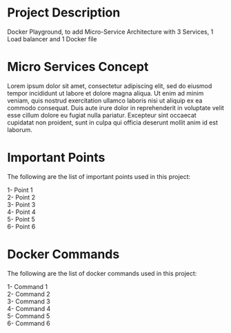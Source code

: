 # Project Description

Docker Playground, to add Micro-Service Architecture with 3 Services, 1 Load balancer and 1 Docker file

# Micro Services Concept

Lorem ipsum dolor sit amet, consectetur adipiscing elit, sed do eiusmod tempor incididunt ut labore et dolore magna aliqua. Ut enim ad minim veniam, quis nostrud exercitation ullamco laboris nisi ut aliquip ex ea commodo consequat. Duis aute irure dolor in reprehenderit in voluptate velit esse cillum dolore eu fugiat nulla pariatur. Excepteur sint occaecat cupidatat non proident, sunt in culpa qui officia deserunt mollit anim id est laborum.

# Important Points

The following are the list of important points used in this project:

1- Point 1\
2- Point 2\
3- Point 3\
4- Point 4\
5- Point 5\
6- Point 6

# Docker Commands

The following are the list of docker commands used in this project:

1- Command 1\
2- Command 2\
3- Command 3\
4- Command 4\
5- Command 5\
6- Command 6
